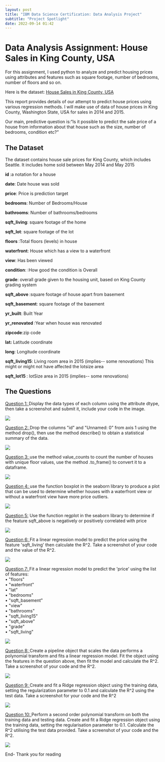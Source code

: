 ```yaml
---
layout: post
title: "IBM Data Science Certification: Data Analysis Project"
subtitle: "Project Spotlight"
date: 2022-09-14 01:42
---
```


<h1> Data Analysis Assignment: House Sales in King County, USA </h1>

<p>For this assignment, I used python to analyze and predict housing prices using attributes and features such as square footage, number of bedrooms, number of floors and so on.</p>

<p>Here is the dataset: <a href="https://s3-api.us-geo.objectstorage.softlayer.net/cf-courses-data/CognitiveClass/DA0101EN/coursera/project/kc_house_data_NaN.csv">House Sales in King County, USA</a></p>


<p>This report provides details of our attempt to predict house prices using various regression methods. I will make use of data of house prices in King County, Washington State, USA for sales in 2014 and 2015.</p>

<p>
Our main, predictive question is:&ldquo;Is it possible to predict the sale price of a house from information about that house such as the size, number of bedrooms, condition etc?&rdquo;</p>

<h2>The Dataset </h2>
<p> The dataset contains house sale prices for King County, which includes Seattle. It includes home sold between May 2014 and May 2015</p>

<p><b>id </b>:a notation for a house</p>

<p> <b>date</b>: Date house was sold</p>

<p>
<b>price</b>: Price is prediction target</p>

<p>
<b>bedrooms</b>: Number of Bedrooms/House</p>

<p>
<b>bathrooms</b>: Number of bathrooms/bedrooms</p>

<p><b>sqft_living</b>: square footage of the home</p>

<p><b>sqft_lot</b>: square footage of the lot</p>

<p>
<b>floors </b>:Total floors (levels) in house</p>

<p>
<b>waterfront</b>: House which has a view to a waterfront</p>

<p>
<b>view</b>: Has been viewed</p>

<p>
<b>condition</b>: :How good the condition is Overall</p>

<p><b>grade</b>: overall grade given to the housing unit, based on King County grading system</p>

<p>
<b>sqft_above </b>:square footage of house apart from basement</p>

<p>
<b>sqft_basement</b>: square footage of the basement</p>

<p><b>yr_built</b>: Built Year</p>

<p>
<b>yr_renovated </b>:Year when house was renovated</p>

<p><b>zipcode</b>:zip code</p>

<p>
<b>lat:</b> Latitude coordinate</p>

<p><b>long</b>: Longitude coordinate</p>

<p><b>sqft_living15</b>: Living room area in 2015 (implies-- some renovations) This might or might not have affected the lotsize area</p>

<p><b> sqft_lot15 </b>: lotSize area in 2015 (implies-- some renovations)</p>

<h2> The Questions </h2>

<p>
<u>Question 1: </u> Display the data types of each column using the attribute dtype, then take a screenshot and submit it, include your code in the image.</p>

 <img src="/assets/images/Ibm6/1.jpg">

<p><u>Question 2: </u>Drop the columns &quot;id&quot; and &quot;Unnamed: 0&quot; from axis 1 using the method drop(), then use the method describe() to obtain a statistical summary of the data.</p>

 <img src="/assets/images/Ibm6/2.jpg">

<p><u>Question 3: </u>use the method value_counts to count the number of houses with unique floor values, use the method .to_frame() to convert it to a dataframe.</p>

 <img src="/assets/images/Ibm6/3.jpg">

<p><u>Question 4: </u> use the function boxplot in the seaborn library to produce a plot that can be used to determine whether houses with a waterfront view or without a waterfront view have more price outliers.</p>

 <img src="/assets/images/Ibm6/4.jpg">

<p><u>Question 5:</u>  Use the function regplot in the seaborn library to determine if the feature sqft_above is negatively or positively correlated with price</p>

 <img src="/assets/images/Ibm6/5.jpg">

<p><u>Question 6: </u> Fit a linear regression model to predict the price using the feature 'sqft_living' then calculate the R^2. Take a screenshot of your code and the value of the R^2.</p>

 <img src="/assets/images/Ibm6/6.jpg">

<p><u> Question 7:  </u>Fit a linear regression model to predict the 'price' using the list of features:<br>
&bull; &quot;floors&quot;<br>
&bull; &quot;waterfront&quot;<br>
&bull; &quot;lat&quot;<br>
&bull; &quot;bedrooms&quot;<br>
&bull; &quot;sqft_basement&quot;<br>
&bull; &quot;view&quot;<br>
&bull; &quot;bathrooms&quot;<br>
&bull; &quot;sqft_living15&quot;<br>
&bull; &quot;sqft_above&quot;<br>
&bull; &quot;grade&quot;<br>
&bull; &quot;sqft_living&quot;</p>

 <img src="/assets/images/Ibm6/7.jpg">

<p><u>Question 8: </u> Create a pipeline object that scales the data performs a polynomial transform and fits a linear regression model. Fit the object using the features in the question above, then fit the model and calculate the R^2. Take a screenshot of your code and the R^2.</p>

 <img src="/assets/images/Ibm6/8.jpg">

<p><u>Question 9: </u> Create and fit a Ridge regression object using the training data, setting the regularization parameter to 0.1 and calculate the R^2 using the test data. Take a screenshot for your code and the R^2</p>

 <img src="/assets/images/Ibm6/9.jpg">

<p><u>Question 10: </u>Perform a second order polynomial transform on both the training data and testing data. Create and fit a Ridge regression object using the training data, setting the regularisation parameter to 0.1. Calculate the R^2 utilising the test data provided. Take a screenshot of your code and the R^2.</p>

 <img src="/assets/images/Ibm6/10.jpg">

 <p> End- Thank you for reading </p>